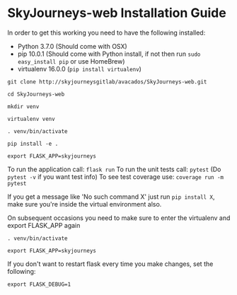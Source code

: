 # SkyJourneys-web Installation Guide

In order to get this working you need to have the following installed:

 - Python 3.7.0 (Should come with OSX)
 - pip 10.0.1 (Should come with Python install, if not then run `sudo easy_install pip` or use HomeBrew)
 - virtualenv 16.0.0 (`pip install virtualenv`)

`git clone http://skyjourneysgitlab/avacados/SkyJourneys-web.git`

`cd SkyJourneys-web`

`mkdir venv`

`virtualenv venv`

`. venv/bin/activate`

`pip install -e .`

`export FLASK_APP=skyjourneys`

To run the application call: `flask run`
To run the unit tests call: `pytest` (Do `pytest -v` if you want test info)
To see test coverage use: `coverage run -m pytest`

If you get a message like 'No such command X' just run `pip install X`, make sure you're inside the virtual environment also.

On subsequent occasions you need to make sure to enter the virtualenv and export FLASK_APP again

`. venv/bin/activate`

`export FLASK_APP=skyjourneys`

If you don't want to restart flask every time you make changes, set the following:

`export FLASK_DEBUG=1`